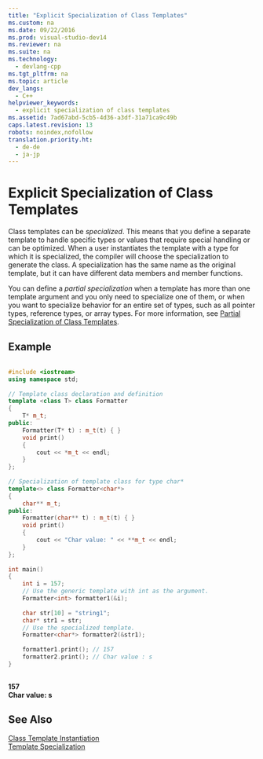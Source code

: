```yaml
---
title: "Explicit Specialization of Class Templates"
ms.custom: na
ms.date: 09/22/2016
ms.prod: visual-studio-dev14
ms.reviewer: na
ms.suite: na
ms.technology: 
  - devlang-cpp
ms.tgt_pltfrm: na
ms.topic: article
dev_langs: 
  - C++
helpviewer_keywords: 
  - explicit specialization of class templates
ms.assetid: 7ad67abd-5cb5-4d36-a3df-31a71ca9c49b
caps.latest.revision: 13
robots: noindex,nofollow
translation.priority.ht: 
  - de-de
  - ja-jp
---
```

# Explicit Specialization of Class Templates
Class templates can be *specialized*. This means that you define a separate template to handle specific types or values that require special handling or can be optimized. When a user instantiates the template with a type for which it is specialized, the compiler will choose the specialization to generate the class. A specialization has the same name as the original template, but it can have different data members and member functions.  
  
 You can define a *partial specialization* when a template has more than one template argument and you only need to specialize one of them, or when you want to specialize behavior for an entire set of types, such as all pointer types, reference types, or array types. For more information, see [Partial Specialization of Class Templates](../vs140/partial-specialization-of-class-templates-in-visual-c---.net-2003.md).  
  
## Example  
  
```cpp  
  
#include <iostream>  
using namespace std;  
  
// Template class declaration and definition  
template <class T> class Formatter  
{  
    T* m_t;  
public:  
    Formatter(T* t) : m_t(t) { }  
    void print()  
    {  
        cout << *m_t << endl;  
    }  
};  
  
// Specialization of template class for type char*  
template<> class Formatter<char*>  
{  
    char** m_t;  
public:  
    Formatter(char** t) : m_t(t) { }  
    void print()  
    {  
        cout << "Char value: " << **m_t << endl;  
    }  
};  
  
int main()  
{  
    int i = 157;  
    // Use the generic template with int as the argument.  
    Formatter<int> formatter1(&i);  
  
    char str[10] = "string1";  
    char* str1 = str;  
    // Use the specialized template.  
    Formatter<char*> formatter2(&str1);  
  
    formatter1.print(); // 157  
    formatter2.print(); // Char value : s  
}  
  
```  
  
 **157**  
**Char value: s**   
## See Also  
 [Class Template Instantiation](../vs140/class-template-instantiation.md)   
 [Template Specialization](../vs140/template-specialization--c---.md)